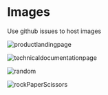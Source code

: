 # Images
Use github issues to host images



![productlandingpage](https://user-images.githubusercontent.com/45731476/50799490-85e51a00-12dc-11e9-8780-bde00ef2df67.png)

![technicaldocumentationpage](https://user-images.githubusercontent.com/45731476/50799812-f476a780-12dd-11e9-8cc0-d176ead8985f.png)

![random](https://user-images.githubusercontent.com/45731476/64121592-2a016100-cd97-11e9-8a34-a0f9a23ac934.jpg)

![rockPaperScissors](https://user-images.githubusercontent.com/45731476/133845970-c0c2bffb-35a0-4bac-9e25-05af4703fb47.png)

